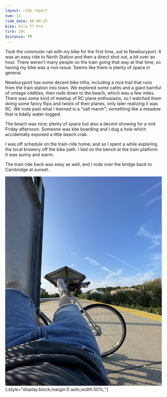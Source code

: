 ```yaml
---
layout: ride_report
num: 11
ride_date: 08-08-25
bike: Kilo TT Pro
tire: 28c
distance: ??
---
```


Took the commuter rail with my bike for the first time, out to Newburyport. It was an easy ride to North Station and then a direct shot out, a bit over an hour. There weren't many people on the train going that way at that time, so having my bike was a non-issue. Seems like there is plenty of space in general. 

Newburyport has some decent bike infra, including a nice trail that runs from the train station into town. We explored some cafes and a giant barnful of vintage oddities, then rode down to the beach, which was a few miles. There was some kind of meetup of RC plane enthusiasts, so I watched them doing some fancy flips and twists of their planes, only later realizing it was RC. We rode past what I learned is a "salt marsh"; something like a meadow that is tidally water-logged. 

The beach was nice; plenty of space but also a decent showing for a mid Friday afternoon. Someone was kite boarding and I dug a hole which accidentally exposed a little beach crab.

I was off schedule on the train-ride home; and so I spent a while exploring the local brewery off the bike path. I lied on the bench at the train platform. It was sunny and warm. 

The train ride back was easy as well, and I rode over the bridge back to Cambridge at sunset. 

![platform](/figs/ride_reports/11/station_platform.jpg){:style="display:block;margin:0 auto;width:50%;"}